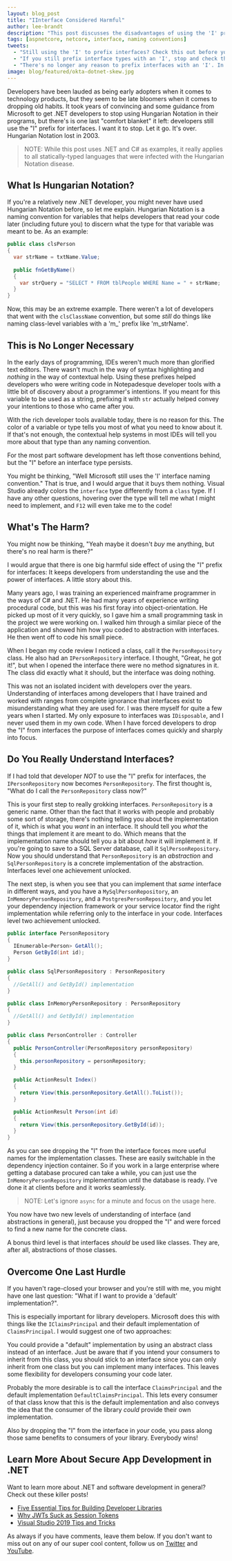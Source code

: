```yaml
---
layout: blog_post
title: "IInterface Considered Harmful"
author: lee-brandt
description: "This post discusses the disadvantages of using the 'I' prefix for interfaces in static-typed languages."
tags: [aspnetcore, netcore, interface, naming conventions]
tweets:
  - "Still using the 'I' to prefix interfaces? Check this out before you do!"
  - "If you still prefix interface types with an 'I', stop and check this out first!"
  - "There's no longer any reason to prefix interfaces with an 'I'. In fact, there is a good reason not to!!"
image: blog/featured/okta-dotnet-skew.jpg
---
```


Developers have been lauded as being early adopters when it comes to technology products, but they seem to be late bloomers when it comes to dropping old habits. It took years of convincing and some guidance from Microsoft to get .NET developers to stop using Hungarian Notation in their programs, but there's is one last "comfort blanket" it left: developers still use the "I" prefix for interfaces. I want it to stop. Let it go. It's over. Hungarian Notation lost in 2003.

>NOTE: While this post uses .NET and C# as examples, it really applies to all statically-typed languages that were infected with the Hungarian Notation disease.

## What Is Hungarian Notation?

If you're a relatively new .NET developer, you might never have used Hungarian Notation before, so let me explain. Hungarian Notation is a naming convention for variables that helps developers that read your code later (including future you) to discern what the type for that variable was meant to be. As an example:

```cs
public class clsPerson
{
  var strName = txtName.Value;
  
  public fnGetByName()
  {
    var strQuery = "SELECT * FROM tblPeople WHERE Name = " + strName;
  }
}
```

Now, this may be an extreme example. There weren't a lot of developers that went with the `clsClassName` convention, but some _still_ do things like naming class-level variables with a 'm_' prefix like 'm_strName'.

## This is No Longer Necessary

In the early days of programming, IDEs weren't much more than glorified text editors. There wasn't much in the way of syntax highlighting and _nothing_ in the way of contextual help. Using these prefixes helped developers who were writing code in Notepadesque developer tools with a little bit of discovery about a programmer's intentions. If you meant for this variable to be used as a string, prefixing it with `str` actually helped convey your intentions to those who came after you.

With the rich developer tools available today, there is no reason for this. The color of a variable or type tells you most of what you need to know about it. If that's not enough, the contextual help systems in most IDEs will tell you more about that type than any naming convention.

For the most part software development has left those conventions behind, but the "I" before an interface type persists.

You might be thinking, "Well Microsoft still uses the 'I' interface naming convention." That is true, and I would argue that it buys them nothing. Visual Studio already colors the `interface` type differently from a `class` type. If I have any other questions, hovering over the type will tell me what I might need to implement, and `F12` will even take me to the code!

## What's The Harm?

You might now be thinking, "Yeah maybe it doesn't _buy_ me anything, but there's no real harm is there?"

I would argue that there is one big harmful side effect of using the "I" prefix for interfaces: It keeps developers from understanding the use and the power of interfaces. A little story about this.

Many years ago, I was training an experienced mainframe programmer in the ways of C# and .NET. He had many years of experience writing procedural code, but this was his first foray into object-orientation. He picked up most of it very quickly, so I gave him a small programming task in the project we were working on. I walked him through a similar piece of the application and showed him how you coded to abstraction with interfaces. He then went off to code his small piece.

When I began my code review I noticed a class, call it the `PersonRepository` class. He also had an `IPersonRepository` interface. I thought, "Great, he got it!", but when I opened the interface there were no method signatures in it. The class did exactly what it should, but the interface was doing nothing.

This was not an isolated incident with developers over the years. Understanding of interfaces among developers that I have trained and worked with ranges from complete ignorance that interfaces exist to misunderstanding what they are used for. I was there myself for quite a few years when I started. My only exposure to interfaces was `IDisposable`, and I never used them in my own code. When I have forced developers to drop the "I" from interfaces the purpose of interfaces comes quickly and sharply into focus.

## Do You Really Understand Interfaces?

If I had told that developer *NOT* to use the "I" prefix for interfaces, the `IPersonRepository` now becomes `PersonRepository`. The first thought is, "What do I call the `PersonRepository` class now?"

This is your first step to really grokking interfaces. `PersonRepository` is a generic name. Other than the fact that it works with people and probably some sort of storage, there's nothing telling you about the implementation of it, which is what you _want_ in an interface. It should tell you _what_ the things that implement it are meant to do. Which means that the implementation name should tell you a bit about _how_ it will implement it. If you're going to save to a SQL Server database, call it `SqlPersonRepository`. Now you should understand that `PersonRepository` is an _abstraction_ and `SqlPersonRepository` is a concrete implementation of the abstraction. Interfaces level one achievement unlocked.

The next step, is when you see that you can implement that _same_ interface in different ways, and you have a `MySqlPersonRepository`, an `InMemoryPersonRepository`, and a `PostgresPersonRepository`, and you let your dependency injection framework or your service locator find the right implementation while referring only to the interface in your code. Interfaces level two achievement unlocked.

```cs
public interface PersonRepository
{
  IEnumerable<Person> GetAll();
  Person GetById(int id);
}

public class SqlPersonRepository : PersonRepository
{
  //GetAll() and GetById() implementation
}

public class InMemoryPersonRepository : PersonRepository
{
  //GetAll() and GetById() implementation
}

public class PersonController : Controller
{
  public PersonController(PersonRepository personRepository)
  {
    this.personRepository = personRepository;
  }

  public ActionResult Index()
  {
    return View(this.personRepository.GetAll().ToList());
  }

  public ActionResult Person(int id)
  {
    return View(this.personRepository.GetById(id));
  }
}
```

As you can see dropping the "I" from the interface forces more useful names for the implementation classes. These are easily switchable in the dependency injection container. So if you work in a large enterprise where getting a database procured can take a while, you can just use the `InMemoryPersonRepository` implementation until the database is ready. I've done it at clients before and it works seamlessly.

>NOTE: Let's ignore `async` for a minute and focus on the usage here.

You now have two new levels of understanding of interface (and abstractions in general), just because you dropped the "I" and were forced to find a new name for the concrete class.

A bonus third level is that interfaces _should_ be used like classes. They are, after all, abstractions of those classes.

## Overcome One Last Hurdle

If you haven't rage-closed your browser and you're still with me, you might have one last question: "What if I want to provide a 'default' implementation?".

This is especially important for library developers. Microsoft does this with things like the `IClaimsPrincipal` and their default implementation of `ClaimsPrincipal`. I would suggest one of two approaches:

You could provide a "default" implementation by using an abstract class instead of an interface. Just be aware that if you intend your consumers to inherit from this class, you should stick to an interface since you can only inherit from one class but you can implement many interfaces. This leaves some flexibility for developers consuming your code later.

Probably the more desirable is to call the interface `ClaimsPrincipal` and the default implementation `DefaultClaimsPrincipal`. This lets every consumer of that class know that this is the default implementation and also conveys the idea that the consumer of the library _could_ provide their own implementation.

Also by dropping the "I" from the interface in _your_ code, you pass along those same benefits to consumers of your library. Everybody wins!

## Learn More About Secure App Development in .NET

Want to learn more about .NET and software development in general? Check out these killer posts!

* [Five Essential Tips for Building Developer Libraries](https://developer.okta.com/blog/2019/06/10/five-essential-tips-for-building-developer-libraries)
* [Why JWTs Suck as Session Tokens](https://developer.okta.com/blog/2017/08/17/why-jwts-suck-as-session-tokens)
* [Visual Studio 2019 Tips and Tricks](https://developer.okta.com/blog/2019/03/25/visual-studio-2019-tips-and-tricks-aspnet)

As always if you have comments, leave them below. If you don't want to miss out on any of our super cool content, follow us on [Twitter](https://twitter.com/oktadev) and [YouTube](https://www.youtube.com/channel/UC5AMiWqFVFxF1q9Ya1FuZ_Q).
